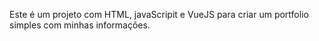 Este é um projeto com HTML, javaScripit e VueJS para criar um portfolio simples com minhas informações.
